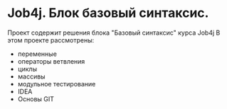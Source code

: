 # Job4j. Блок базовый синтаксис.

Проект содержит решения блока "Базовый синтаксис" курса Job4j
В этом проекте рассмотрены:
- переменные
- операторы ветвления
- циклы
- массивы
- модульное тестирование
- IDEA
- Основы GIT